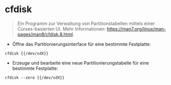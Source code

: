 # cfdisk

> Ein Programm zur Verwaltung von Partitionstabellen mittels einer Curses-basierten UI.
> Mehr Informationen: <https://man7.org/linux/man-pages/man8/cfdisk.8.html>.

- Öffne das Partitionierungsinterface für eine bestimmte Festplatte:

`cfdisk {{/dev/sdX}}`

- Erzeuge und bearbeite eine neue Partitionierungstabelle für eine bestimmte Festplatte:

`cfdisk --zero {{/dev/sdX}}`
